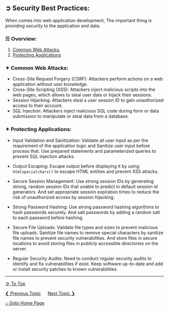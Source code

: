 ## &#10162; Security Best Practices:
When comes into web application development, The important thing is providing security to the application and data.

### &#9780; Overview:
1. [Common Web Attacks](#-common-web-attacks),
2. [Protecting Applications](#-protecting-applications)

### &#10022; Common Web Attacks:
- Cross-Site Request Forgery (CSRF): Attackers perform actions on a web application without user knowledge.
- Cross-Site Scripting (XSS): Attackers inject malicious scripts into the web pages, which allows to steal user data or hijack their sessions.
- Session Hijacking: Attackers steal a user session ID to gain unauthorized access to their account.
- SQL Injection: Attackers inject malicious SQL code during form or data submission to manipulate or steal data from a database.

### &#10022; Protecting Applications:
- Input Validation and Sanitization:
Validate all user input as per the requirement of the application logic and Sanitize user input before process that. Use prepared statements and parameterized queries to prevent SQL injection attacks.

- Output Escaping:
Escape output before displaying it by using `htmlspecialchars()` to escape HTML entities and prevent XSS attacks.

- Secure Session Management:
Use strong session IDs by generating strong, random session IDs that unable to predict in default session id generators. And set appropriate session expiration times to reduce the risk of unauthorized access by session hijacking.

- Strong Password Hashing:
Use strong password hashing algorithms to hash passwords securely. And salt passwords by adding a random salt to each password before hashing.

- Secure File Uploads:
Validate file types and sizes to prevent malicious file uploads. Sanitize file names to remove special characters by sanitize file names to prevent security vulnerabilities. And store files in secure locations to avoid storing files in publicly accessible directories on the server.

- Regular Security Audits:
Need to conduct regular security audits to Identify and fix vulnerabilities if exist. Keep software up-to-date and add or install security patches to known vulnerabilities.

---
[&#8682; To Top](#-security-best-practices)

[&#10094; Previous Topic](./mvc-architecture.md) &emsp; [Next Topic &#10095;](./regular-expressions.md)

[&#8962; Goto Home Page](../README.md)